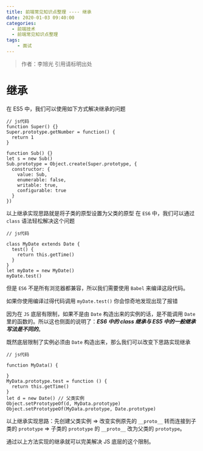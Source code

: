 ```yaml
---
title: 前端常见知识点整理 ---- 继承
date: 2020-01-03 09:40:00
categories: 
  - 前端技术
  - 前端常见知识点整理
tags: 
	- 面试
---
```

> 作者：李旭光
> 引用请标明出处


# 继承
在 ES5 中，我们可以使用如下方式解决继承的问题
```
// js代码
function Super() {}
Super.prototype.getNumber = function() {
  return 1
}

function Sub() {}
let s = new Sub()
Sub.prototype = Object.create(Super.prototype, {
  constructor: {
    value: Sub,
    enumerable: false,
    writable: true,
    configurable: true
  }
})
```
以上继承实现思路就是将子类的原型设置为父类的原型
在 `ES6` 中，我们可以通过 `class` 语法轻松解决这个问题

```
// js代码

class MyDate extends Date {
  test() {
    return this.getTime()
  }
}
let myDate = new MyDate()
myDate.test()
```
但是 `ES6` 不是所有浏览器都兼容，所以我们需要使用 `Babel` 来编译这段代码。

如果你使用编译过得代码调用 `myDate.test()` 你会惊奇地发现出现了报错

因为在 `JS` 底层有限制，如果不是由 `Date` 构造出来的实例的话，是不能调用 `Date` 里的函数的。所以这也侧面的说明了：***ES6 中的 class 继承与 ES5 中的一般继承写法是不同的***。

既然底层限制了实例必须由 `Date` 构造出来，那么我们可以改变下思路实现继承
```
// js代码

function MyData() {

}
MyData.prototype.test = function () {
  return this.getTime()
}
let d = new Date() // 父类实例
Object.setPrototypeOf(d, MyData.prototype)
Object.setPrototypeOf(MyData.prototype, Date.prototype)
```
以上继承实现思路：先创建父类实例 => 改变实例原先的 `__proto__` 转而连接到子类的 `prototype` => 子类的 `prototype` 的 `__proto__` 改为父类的 `prototype`。

通过以上方法实现的继承就可以完美解决 JS 底层的这个限制。